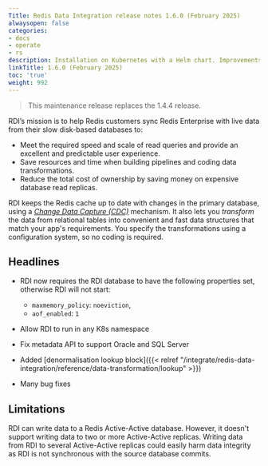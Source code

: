 ```yaml
---
Title: Redis Data Integration release notes 1.6.0 (February 2025)
alwaysopen: false
categories:
- docs
- operate
- rs
description: Installation on Kubernetes with a Helm chart. Improvements for installation on VMs.
linkTitle: 1.6.0 (February 2025)
toc: 'true'
weight: 992
---
```


> This maintenance release replaces the 1.4.4 release.

RDI’s mission is to help Redis customers sync Redis Enterprise with live data from their slow disk-based databases to:

- Meet the required speed and scale of read queries and provide an excellent and predictable user experience.
- Save resources and time when building pipelines and coding data transformations.
- Reduce the total cost of ownership by saving money on expensive database read replicas.

RDI keeps the Redis cache up to date with changes in the primary database, using a [_Change Data Capture (CDC)_](https://en.wikipedia.org/wiki/Change_data_capture) mechanism.
It also lets you _transform_ the data from relational tables into convenient and fast data structures that match your app's requirements. You specify the transformations using a configuration system, so no coding is required.

## Headlines

- RDI now requires the RDI database to have the following properties set, otherwise
  RDI will not start:
  - `maxmemory_policy`: `noeviction`,
  - `aof_enabled`: `1`

- Allow RDI to run in any K8s namespace

- Fix metadata API to support Oracle and SQL Server

- Added [denormalisation lookup block]({{< relref "/integrate/redis-data-integration/reference/data-transformation/lookup" >}})

- Many bug fixes

## Limitations

RDI can write data to a Redis Active-Active database. However, it doesn't support writing data to two or more Active-Active replicas. Writing data from RDI to several Active-Active replicas could easily harm data integrity as RDI is not synchronous with the source database commits.
